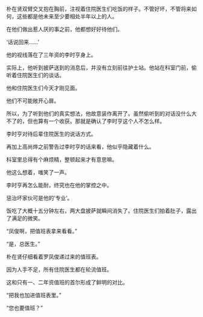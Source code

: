 朴在贤双臂交叉抱在胸前，注视着住院医生们吃饭的样子。不管好坏，不管将来如何，这些都是他未来至少要相处半年以上的人。

在他们做出惹人厌的事之前，他都想好好待他们。

‘话说回来……’

他的视线落在了三年资的李时亨身上。

实际上，他听到披萨送到的消息后，并没有立刻前往护士站。他站在科室门前，偷听着住院医生们的谈话。

他和住院医生们今天才刚见面。

他们不可能敞开心扉。

所以，为了听到他们的真实想法，他故意装作离开了。虽然偷听到的对话没什么大不了的，但也算有一个收获。那就是确认了李时亨这个人不怎么样。

李时亨对待后辈住院医生的说话方式。

再加上高尚烨之前警告过李时亨的话来看，他似乎隐藏着什么。

科室里总得有个麻烦精，整顿起来才有意思嘛。

他这么想着，嗤笑了一声。

李时亨再怎么能耐，终究也在他的掌控之中。

惩治坏家伙可是他的‘专业’。

饭吃了大概十五分钟左右，两大盘披萨就瞬间消失了。住院医生们拍着肚子，露出了满足的微笑。

“凤俊啊，把值班表拿来看看。”

“是，总医生。”

朴在贤仔细看着罗凤俊递过来的值班表。

因为人手不足，所有住院医生都在轮流值班。

这和只有一、二年资值班的首尔形成了鲜明的对比。

“把我也加进值班表里。”

“您也要值班？”